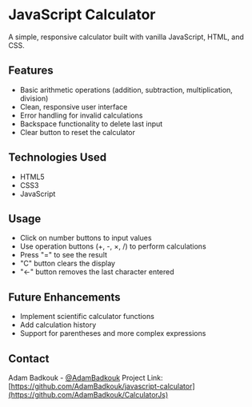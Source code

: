 # JavaScript Calculator
A simple, responsive calculator built with vanilla JavaScript, HTML, and CSS.

## Features
- Basic arithmetic operations (addition, subtraction, multiplication, division)
- Clean, responsive user interface
- Error handling for invalid calculations
- Backspace functionality to delete last input
- Clear button to reset the calculator

## Technologies Used
- HTML5
- CSS3
- JavaScript 

## Usage
- Click on number buttons to input values
- Use operation buttons (+, -, ×, /) to perform calculations
- Press "=" to see the result
- "C" button clears the display
- "←" button removes the last character entered

## Future Enhancements
- Implement scientific calculator functions
- Add calculation history
- Support for parentheses and more complex expressions

## Contact
Adam Badkouk - [@AdamBadkouk](https://github.com/AdamBadkouk)
Project Link: [https://github.com/AdamBadkouk/javascript-calculator](https://github.com/AdamBadkouk/CalculatorJs)